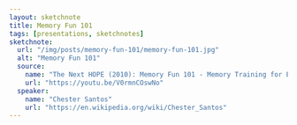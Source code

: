 ```yaml
---
layout: sketchnote
title: Memory Fun 101
tags: [presentations, sketchnotes]
sketchnote:
  url: "/img/posts/memory-fun-101/memory-fun-101.jpg"
  alt: "Memory Fun 101"
  source:
    name: "The Next HOPE (2010): Memory Fun 101 - Memory Training for Everyone"
    url: "https://youtu.be/V0rmnCOswNo"
  speaker:
    name: "Chester Santos"
    url: "https://en.wikipedia.org/wiki/Chester_Santos"
---
```

